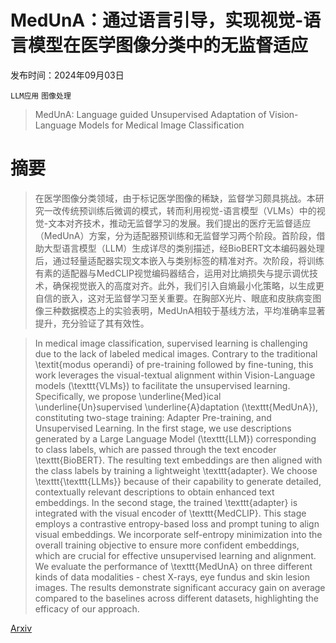 # MedUnA：通过语言引导，实现视觉-语言模型在医学图像分类中的无监督适应

发布时间：2024年09月03日

`LLM应用` `图像处理`

> MedUnA: Language guided Unsupervised Adaptation of Vision-Language Models for Medical Image Classification

# 摘要

> 在医学图像分类领域，由于标记医学图像的稀缺，监督学习颇具挑战。本研究一改传统预训练后微调的模式，转而利用视觉-语言模型（VLMs）中的视觉-文本对齐技术，推动无监督学习的发展。我们提出的医疗无监督适应（MedUnA）方案，分为适配器预训练和无监督学习两个阶段。首阶段，借助大型语言模型（LLM）生成详尽的类别描述，经BioBERT文本编码器处理后，通过轻量适配器实现文本嵌入与类别标签的精准对齐。次阶段，将训练有素的适配器与MedCLIP视觉编码器结合，运用对比熵损失与提示调优技术，确保视觉嵌入的高度对齐。此外，我们引入自熵最小化策略，以生成更自信的嵌入，这对无监督学习至关重要。在胸部X光片、眼底和皮肤病变图像三种数据模态上的实验表明，MedUnA相较于基线方法，平均准确率显著提升，充分验证了其有效性。

> In medical image classification, supervised learning is challenging due to the lack of labeled medical images. Contrary to the traditional \textit{modus operandi} of pre-training followed by fine-tuning, this work leverages the visual-textual alignment within Vision-Language models (\texttt{VLMs}) to facilitate the unsupervised learning.
  Specifically, we propose \underline{Med}ical \underline{Un}supervised \underline{A}daptation (\texttt{MedUnA}), constituting two-stage training: Adapter Pre-training, and Unsupervised Learning. In the first stage, we use descriptions generated by a Large Language Model (\texttt{LLM}) corresponding to class labels, which are passed through the text encoder \texttt{BioBERT}. The resulting text embeddings are then aligned with the class labels by training a lightweight \texttt{adapter}. We choose \texttt{\texttt{LLMs}} because of their capability to generate detailed, contextually relevant descriptions to obtain enhanced text embeddings.
  In the second stage, the trained \texttt{adapter} is integrated with the visual encoder of \texttt{MedCLIP}. This stage employs a contrastive entropy-based loss and prompt tuning to align visual embeddings. We incorporate self-entropy minimization into the overall training objective to ensure more confident embeddings, which are crucial for effective unsupervised learning and alignment. We evaluate the performance of \texttt{MedUnA} on three different kinds of data modalities - chest X-rays, eye fundus and skin lesion images. The results demonstrate significant accuracy gain on average compared to the baselines across different datasets, highlighting the efficacy of our approach.

[Arxiv](https://arxiv.org/abs/2409.02729)